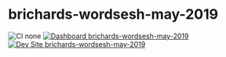 # brichards-wordsesh-may-2019

![CI none](https://img.shields.io/badge/ci-none-orange.svg)
[![Dashboard brichards-wordsesh-may-2019](https://img.shields.io/badge/dashboard-brichards_wordsesh_may_2019-yellow.svg)](https://dashboard.pantheon.io/sites/91e90682-0912-47c1-8380-055c20cf0081#dev/code)
[![Dev Site brichards-wordsesh-may-2019](https://img.shields.io/badge/site-brichards_wordsesh_may_2019-blue.svg)](http://dev-brichards-wordsesh-may-2019.pantheonsite.io/)